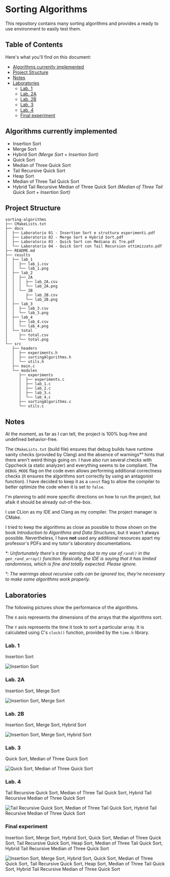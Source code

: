 # Sorting Algorithms

This repository contains many sorting algorithms and provides a ready to use environment to easily test them.

## Table of Contents

Here's what you'll find on this document:

- [Algorithms currently implemented](#algorithms-currently-implemented)
- [Project Structure](#project-structure)
- [Notes](#notes)
- [Laboratories](#laboratories)
  - [Lab. 1](#lab-1)
  - [Lab. 2A](#lab-2a)
  - [Lab. 2B](#lab-2b)
  - [Lab. 3](#lab-3)
  - [Lab. 4](#lab-4)
  - [Final experiment](#final-experiment)

## Algorithms currently implemented

- Insertion Sort
- Merge Sort
- Hybrid Sort _(Merge Sort + Insertion Sort)_
- Quick Sort
- Median of Three Quick Sort
- Tail Recursive Quick Sort
- Heap Sort
- Median of Three Tail Quick Sort
- Hybrid Tail Recursive Median of Three Quick Sort _(Median of Three Tail Quick Sort + Insertion Sort)_

## Project Structure

```
sorting-algorithms
├── CMakeLists.txt
├── docs
│  ├── Laboratorio 01 - Insertion Sort e struttura esperimenti.pdf
│  ├── Laboratorio 02 - Merge Sort e Hybrid Sort.pdf
│  ├── Laboratorio 03 - Quick Sort con Mediana di Tre.pdf
│  └── Laboratorio 04 - Quick Sort con Tail Recursion ottimizzato.pdf
├── README.md
├── results
│  ├── lab_1
│  │  ├── lab_1.csv
│  │  └── lab_1.png
│  ├── lab_2
│  │  ├── 2A
│  │  │  ├── lab_2A.csv
│  │  │  └── lab_2A.png
│  │  └── 2B
│  │     ├── lab_2B.csv
│  │     └── lab_2B.png
│  ├── lab_3
│  │  ├── lab_3.csv
│  │  └── lab_3.png
│  ├── lab_4
│  │  ├── lab_4.csv
│  │  └── lab_4.png
│  └── total
│     ├── total.csv
│     └── total.png
└── src
   ├── headers
   │  ├── experiments.h
   │  ├── sortingAlgorithms.h
   │  └── utils.h
   ├── main.c
   └── modules
      ├── experiments
      │  ├── experiments.c
      │  ├── lab_1.c
      │  ├── lab_2.c
      │  ├── lab_3.c
      │  └── lab_4.c
      ├── sortingAlgorithms.c
      └── utils.c
```

## Notes

At the moment, as far as I can tell, the project is 100% bug-free and undefined behavior-free.

The `CMakeLists.txt` (build file) ensures that debug builds have runtime sanity checks (provided by Clang) and the absence of warnings\*° hints that there aren't weird things going on. I have also run several checks with Cppcheck (a static analyzer) and everything seems to be compliant. The `DEBUG_MODE` flag on the code even allows performing additional correctness checks (it ensures the algorithms sort correctly by using an antagonist function). I have decided to keep it as a `const` flag to allow the compiler to better optimize the code when it is set to `false`.

I'm planning to add more specific directions on how to run the project, but afaik it should be already out-of-the-box.

I use CLion as my IDE and Clang as my compiler. The project manager is CMake.

I tried to keep the algorithms as close as possible to those shown on the book _Introduction to Algorithms and Data Structures_, but it wasn't always possible. Nevertheless, I have **not** used any additional resources apart my professor's PDFs and my tutor's laboratory documentations.

_\*: Unfortunately there's a tiny warning due to my use of `rand()` in the `gen_rand_array()` function. Basically, the IDE is saying that it has limited randomness, which is fine and totally expected. Please ignore._

_°: The warnings about recursive calls can be ignored too, they're necessary to make some algorithms work properly._

## Laboratories

The following pictures show the performance of the algorithms.

The `X` axis represents the dimensions of the arrays that the algorithms sort.

The `Y` axis represents the time it took to sort a particular array. It is calculated using C's `clock()` function, provided by the `time.h` library.

### Lab. 1

Insertion Sort

![Insertion Sort](https://github.com/andrea-berardi/sorting-algorithms/blob/main/results/lab_1/lab_1.png?raw=true)

### Lab. 2A

Insertion Sort, Merge Sort

![Insertion Sort, Merge Sort](https://github.com/andrea-berardi/sorting-algorithms/blob/main/results/lab_2/2A/lab_2A.png?raw=true)

### Lab. 2B

Insertion Sort, Merge Sort, Hybrid Sort

![Insertion Sort, Merge Sort, Hybrid Sort](https://github.com/andrea-berardi/sorting-algorithms/blob/main/results/lab_2/2B/lab_2B.png?raw=true)

### Lab. 3

Quick Sort, Median of Three Quick Sort

![Quick Sort, Median of Three Quick Sort](https://github.com/andrea-berardi/sorting-algorithms/blob/main/results/lab_3/lab_3.png?raw=true)

### Lab. 4

Tail Recursive Quick Sort, Median of Three Tail Quick Sort, Hybrid Tail Recursive Median of Three Quick Sort

![Tail Recursive Quick Sort, Median of Three Tail Quick Sort, Hybrid Tail Recursive Median of Three Quick Sort](https://github.com/andrea-berardi/sorting-algorithms/blob/main/results/lab_4/lab_4.png?raw=true)

### Final experiment

Insertion Sort, Merge Sort, Hybrid Sort, Quick Sort, Median of Three Quick Sort, Tail Recursive Quick Sort, Heap Sort, Median of Three Tail Quick Sort, Hybrid Tail Recursive Median of Three Quick Sort

![Insertion Sort, Merge Sort, Hybrid Sort, Quick Sort, Median of Three Quick Sort, Tail Recursive Quick Sort, Heap Sort, Median of Three Tail Quick Sort, Hybrid Tail Recursive Median of Three Quick Sort](https://github.com/andrea-berardi/sorting-algorithms/blob/main/results/total/total.png?raw=true)
